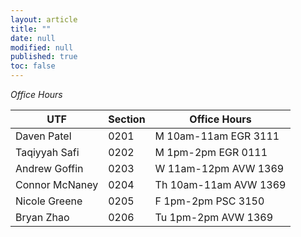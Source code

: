 ```yaml
---
layout: article
title: ""
date: null
modified: null
published: true
toc: false
---
```


*Office Hours*

UTF            | Section     | Office Hours
----------     | ----------- | --------
Daven Patel    | 0201        | M  10am-11am EGR 3111
Taqiyyah Safi  | 0202        | M  1pm-2pm   EGR 0111
Andrew Goffin  | 0203        | W  11am-12pm AVW 1369
Connor McNaney | 0204        | Th 10am-11am AVW 1369
Nicole Greene  | 0205        | F  1pm-2pm  PSC 3150
Bryan Zhao     | 0206        | Tu 1pm-2pm   AVW 1369

